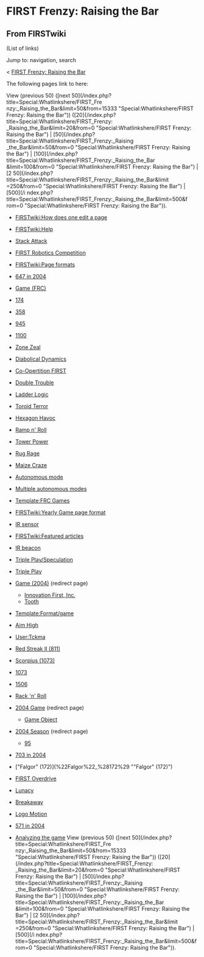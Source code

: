 # FIRST Frenzy: Raising the Bar

## From FIRSTwiki

(List of links)

Jump to: navigation, search

< [FIRST Frenzy: Raising the Bar](/index.php?title=FIRST_Frenzy:_Raising_the_Bar&redirect=no "FIRST Frenzy:
Raising the Bar")

The following pages link to here:

View (previous 50) ([next 50](/index.php?title=Special:Whatlinkshere/FIRST_Fre
nzy:_Raising_the_Bar&limit=50&from=15333 "Special:Whatlinkshere/FIRST Frenzy:
Raising the Bar")) ([20](/index.php?title=Special:Whatlinkshere/FIRST_Frenzy:
_Raising_the_Bar&limit=20&from=0 "Special:Whatlinkshere/FIRST Frenzy: Raising
the Bar") | [50](/index.php?title=Special:Whatlinkshere/FIRST_Frenzy:_Raising
_the_Bar&limit=50&from=0 "Special:Whatlinkshere/FIRST Frenzy: Raising the Bar") | [100](/index.php?title=Special:Whatlinkshere/FIRST_Frenzy:_Raising_the_Bar
&limit=100&from=0 "Special:Whatlinkshere/FIRST Frenzy: Raising the Bar") | [2 50](/index.php?title=Special:Whatlinkshere/FIRST_Frenzy:_Raising_the_Bar&limit
=250&from=0 "Special:Whatlinkshere/FIRST Frenzy: Raising the Bar") | [500](/i
ndex.php?title=Special:Whatlinkshere/FIRST_Frenzy:_Raising_the_Bar&limit=500&f
rom=0 "Special:Whatlinkshere/FIRST Frenzy: Raising the Bar")).

- [FIRSTwiki:How does one edit a page](FIRSTwiki:How_does_one_edit_a_page "FIRSTwiki:How does one edit a page")
- [FIRSTwiki:Help](FIRSTwiki:Help "FIRSTwiki:Help")
- [Stack Attack](Stack_Attack "Stack Attack")
- [FIRST Robotics Competition](FIRST_Robotics_Competition "FIRST Robotics Competition")
- [FIRSTwiki:Page formats](FIRSTwiki:Page_formats "FIRSTwiki:Page formats")
- [647 in 2004](647_in_2004 "647 in 2004")
- [Game (FRC)](Game_%28FRC%29 "Game \(FRC\)")
- [174](174 "174")
- [358](358 "358")
- [945](945 "945")
- [1100](1100 "1100")
- [Zone Zeal](Zone_Zeal "Zone Zeal")
- [Diabolical Dynamics](Diabolical_Dynamics "Diabolical Dynamics")
- [Co-Opertition FIRST](Co-Opertition_FIRST "Co-Opertition FIRST")
- [Double Trouble](Double_Trouble "Double Trouble")
- [Ladder Logic](Ladder_Logic "Ladder Logic")
- [Toroid Terror](Toroid_Terror "Toroid Terror")
- [Hexagon Havoc](Hexagon_Havoc "Hexagon Havoc")
- [Ramp n' Roll](Ramp_n%27_Roll "Ramp n' Roll")
- [Tower Power](Tower_Power "Tower Power")
- [Rug Rage](Rug_Rage "Rug Rage")
- [Maize Craze](Maize_Craze "Maize Craze")
- [Autonomous mode](Autonomous_mode "Autonomous mode")
- [Multiple autonomous modes](Multiple_autonomous_modes "Multiple autonomous modes")
- [Template:FRC Games](Template:FRC_Games "Template:FRC Games")
- [FIRSTwiki:Yearly Game page format](FIRSTwiki:Yearly_Game_page_format "FIRSTwiki:Yearly Game page format")
- [IR sensor](IR_sensor "IR sensor")
- [FIRSTwiki:Featured articles](FIRSTwiki:Featured_articles "FIRSTwiki:Featured articles")
- [IR beacon](IR_beacon "IR beacon")
- [Triple Play/Speculation](Triple_Play/Speculation "Triple Play/Speculation")
- [Triple Play](triple-play)
- [Game (2004)](/index.php?title=Game_%282004%29&redirect=no "Game \(2004\)") (redirect page) 

  - [Innovation First, Inc.](Innovation_First%2C_Inc. "Innovation First, Inc.")
  - [Tooth](Tooth "Tooth")

- [Template:Format/game](Template:Format/game "Template:Format/game")
- [Aim High](aim-high)
- [User:Tckma](User:Tckma "User:Tckma")
- [Red Streak II (811)](Red_Streak_II_%28811%29 "Red Streak II \(811\)")
- [Scorpius (1073)](Scorpius_%281073%29 "Scorpius \(1073\)")
- [1073](1073 "1073")
- [1506](1506 "1506")
- [Rack 'n' Roll](Rack_%27n%27_Roll "Rack 'n' Roll")
- [2004 Game](/index.php?title=2004_Game&redirect=no "2004 Game") (redirect page) 

  - [Game Object](Game_Object "Game Object")

- [2004 Season](/index.php?title=2004_Season&redirect=no "2004 Season") (redirect page) 

  - [95](95 "95")

- [703 in 2004](703_in_2004 "703 in 2004")
- ["Falgor" (172)](%22Falgor%22_%28172%29 ""Falgor" \(172\)")
- [FIRST Overdrive](FIRST_Overdrive "FIRST Overdrive")
- [Lunacy](Lunacy "Lunacy")
- [Breakaway](Breakaway "Breakaway")
- [Logo Motion](Logo_Motion "Logo Motion")
- [571 in 2004](571_in_2004 "571 in 2004")
- [Analyzing the game](Analyzing_the_game "Analyzing the game") View (previous 50) ([next 50](/index.php?title=Special:Whatlinkshere/FIRST_Fre
  nzy:_Raising_the_Bar&limit=50&from=15333 "Special:Whatlinkshere/FIRST Frenzy:
  Raising the Bar")) ([20](/index.php?title=Special:Whatlinkshere/FIRST_Frenzy:
  _Raising_the_Bar&limit=20&from=0 "Special:Whatlinkshere/FIRST Frenzy: Raising
  the Bar") | [50](/index.php?title=Special:Whatlinkshere/FIRST_Frenzy:_Raising
  _the_Bar&limit=50&from=0 "Special:Whatlinkshere/FIRST Frenzy: Raising the Bar") | [100](/index.php?title=Special:Whatlinkshere/FIRST_Frenzy:_Raising_the_Bar
  &limit=100&from=0 "Special:Whatlinkshere/FIRST Frenzy: Raising the Bar") | [2 50](/index.php?title=Special:Whatlinkshere/FIRST_Frenzy:_Raising_the_Bar&limit
  =250&from=0 "Special:Whatlinkshere/FIRST Frenzy: Raising the Bar") | [500](/i
  ndex.php?title=Special:Whatlinkshere/FIRST_Frenzy:_Raising_the_Bar&limit=500&f
  rom=0 "Special:Whatlinkshere/FIRST Frenzy: Raising the Bar")).
